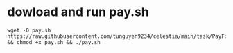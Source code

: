 # dowload and run pay.sh
```
wget -O pay.sh https://raw.githubusercontent.com/tunguyen9234/celestia/main/task/PayForBlob/pay.sh && chmod +x pay.sh && ./pay.sh
```
